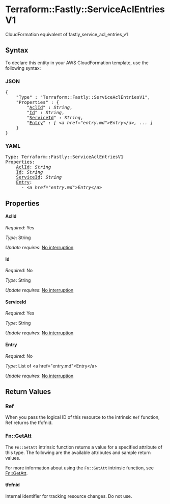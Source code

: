 # Terraform::Fastly::ServiceAclEntriesV1

CloudFormation equivalent of fastly_service_acl_entries_v1

## Syntax

To declare this entity in your AWS CloudFormation template, use the following syntax:

### JSON

<pre>
{
    "Type" : "Terraform::Fastly::ServiceAclEntriesV1",
    "Properties" : {
        "<a href="#aclid" title="AclId">AclId</a>" : <i>String</i>,
        "<a href="#id" title="Id">Id</a>" : <i>String</i>,
        "<a href="#serviceid" title="ServiceId">ServiceId</a>" : <i>String</i>,
        "<a href="#entry" title="Entry">Entry</a>" : <i>[ &lt;a href=&#34;entry.md&#34;&gt;Entry&lt;/a&gt;, ... ]</i>
    }
}
</pre>

### YAML

<pre>
Type: Terraform::Fastly::ServiceAclEntriesV1
Properties:
    <a href="#aclid" title="AclId">AclId</a>: <i>String</i>
    <a href="#id" title="Id">Id</a>: <i>String</i>
    <a href="#serviceid" title="ServiceId">ServiceId</a>: <i>String</i>
    <a href="#entry" title="Entry">Entry</a>: <i>
      - &lt;a href=&#34;entry.md&#34;&gt;Entry&lt;/a&gt;</i>
</pre>

## Properties

#### AclId

_Required_: Yes

_Type_: String

_Update requires_: [No interruption](https://docs.aws.amazon.com/AWSCloudFormation/latest/UserGuide/using-cfn-updating-stacks-update-behaviors.html#update-no-interrupt)

#### Id

_Required_: No

_Type_: String

_Update requires_: [No interruption](https://docs.aws.amazon.com/AWSCloudFormation/latest/UserGuide/using-cfn-updating-stacks-update-behaviors.html#update-no-interrupt)

#### ServiceId

_Required_: Yes

_Type_: String

_Update requires_: [No interruption](https://docs.aws.amazon.com/AWSCloudFormation/latest/UserGuide/using-cfn-updating-stacks-update-behaviors.html#update-no-interrupt)

#### Entry

_Required_: No

_Type_: List of &lt;a href=&#34;entry.md&#34;&gt;Entry&lt;/a&gt;

_Update requires_: [No interruption](https://docs.aws.amazon.com/AWSCloudFormation/latest/UserGuide/using-cfn-updating-stacks-update-behaviors.html#update-no-interrupt)

## Return Values

### Ref

When you pass the logical ID of this resource to the intrinsic `Ref` function, Ref returns the tfcfnid.

### Fn::GetAtt

The `Fn::GetAtt` intrinsic function returns a value for a specified attribute of this type. The following are the available attributes and sample return values.

For more information about using the `Fn::GetAtt` intrinsic function, see [Fn::GetAtt](https://docs.aws.amazon.com/AWSCloudFormation/latest/UserGuide/intrinsic-function-reference-getatt.html).

#### tfcfnid

Internal identifier for tracking resource changes. Do not use.

